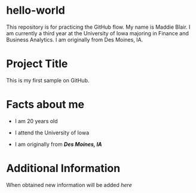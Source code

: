 # hello-world
This repository is for practicing the GitHub flow.
My name is Maddie Blair. I am currently a third year at the University of Iowa majoring in Finance and Business Analytics. I am originally from Des Moines, IA.

# **Project Title**
This is my first sample on GitHub.

# **Facts about me**
- I am 20 years old
* I attend the University of Iowa
+ I am originally from **_Des Moines, IA_**

# **Additional Information**
When obtained new information will be added _here_

